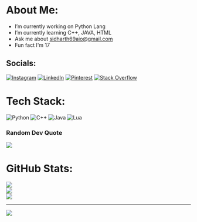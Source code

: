 <img src="https://camo.githubusercontent.com/82291b0fe831bfc6781e07fc5090cbd0a8b912bb8b8d4fec0696c881834f81ac/68747470733a2f2f70726f626f742e6d656469612f394575424971676170492e676966" width="800" height="3">

# About Me:
- I’m currently working on Python Lang
- I’m currently learning C++, JAVA, HTML
- Ask me about sidharth69aio@gmail.com
- Fun fact I'm 17


## Socials:
[![Instagram](https://img.shields.io/badge/Instagram-%23E4405F.svg?logo=Instagram&logoColor=white)](https://instagram.com/SIDHART_H69) [![LinkedIn](https://img.shields.io/badge/LinkedIn-%230077B5.svg?logo=linkedin&logoColor=white)](https://linkedin.com/in/siddharth-v-6b3361259) [![Pinterest](https://img.shields.io/badge/Pinterest-%23E60023.svg?logo=Pinterest&logoColor=white)](https://pinterest.com/sidharth69) [![Stack Overflow](https://img.shields.io/badge/-Stackoverflow-FE7A16?logo=stack-overflow&logoColor=white)](https://stackoverflow.com/users/21444524) 

# Tech Stack:
![Python](https://img.shields.io/badge/python-3670A0?style=plastic&logo=python&logoColor=ffdd54) ![C++](https://img.shields.io/badge/c++-%2300599C.svg?style=plastic&logo=c%2B%2B&logoColor=white) ![Java](https://img.shields.io/badge/java-%23ED8B00.svg?style=plastic&logo=java&logoColor=white) ![Lua](https://img.shields.io/badge/lua-%232C2D72.svg?style=plastic&logo=lua&logoColor=white)

### Random Dev Quote
![](https://quotes-github-readme.vercel.app/api?type=horizontal&theme=dark)

# GitHub Stats:
![](https://github-readme-stats.vercel.app/api?username=SIDDHU123M&theme=blue-green&hide_border=false&include_all_commits=false&count_private=true)<br/>
![](https://github-readme-streak-stats.herokuapp.com/?user=SIDDHU123M&theme=blue-green&hide_border=false)<br/>
![](https://github-readme-stats.vercel.app/api/top-langs/?username=SIDDHU123M&theme=blue-green&hide_border=false&include_all_commits=false&count_private=true&layout=compact)

---
[![](https://visitcount.itsvg.in/api?id=SIDDHU123M&label=Profile%20Views&color=0&icon=5&pretty=false)](https://visitcount.itsvg.in)
